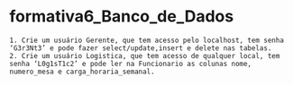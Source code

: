 # formativa6_Banco_de_Dados


	1. Crie um usuário Gerente, que tem acesso pelo localhost, tem senha ‘G3r3Nt3’ e pode fazer select/update,insert e delete nas tabelas.
	2. Crie um usuário Logistica, que tem acesso de qualquer local, tem senha ‘L0g1sT1c2’ e pode ler na Funcionario as colunas nome, numero_mesa e carga_horaria_semanal.

